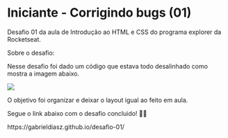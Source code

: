 # Iniciante - Corrigindo bugs (01)

Desafio 01 da aula de Introdução ao HTML e CSS do programa explorer da Rocketseat.

Sobre o desafio:

Nesse desafio foi dado um código que estava todo desalinhado como mostra a imagem abaixo.

<img src="https://efficient-sloth-d85.notion.site/image/https%3A%2F%2Fs3-us-west-2.amazonaws.com%2Fsecure.notion-static.com%2Fa29a32b1-069e-4e79-af05-d69f772bccb5%2FUntitled.png?table=block&id=8f89f434-cf5e-47a9-8612-c55e35452cfd&spaceId=08f749ff-d06d-49a8-a488-9846e081b224&width=2000&userId=&cache=v2"/>

O objetivo foi organizar e deixar o layout igual ao feito em aula.
<p>Segue o link abaixo com o desafio concluido! 🚀💜</p>
https://gabrieldiasz.github.io/desafio-01/
